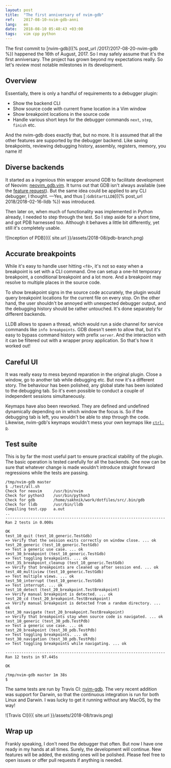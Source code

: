 ```yaml
---
layout: post
title:  "The first anniversary of nvim-gdb"
ref:    2017-08-10-nvim-gdb-anni
lang:   en
date:   2018-08-10 05:40:43 +03:00
tags:   vim cpp python
---
```


The first commit to [nvim-gdb]({% post_url /2017/2017-08-20-nvim-gdb %})
happened the 16th of August, 2017. So I may safely assume that it's the
first anniversary. The project has grown beyond my expectations really. So let's
review most notable milestones in its development.


Overview
--------

Essentially, there is only a handful of requirements to a debugger plugin:

* Show the backend CLI
* Show source code with current frame location in a Vim window
* Show breakpoint locations in the source code
* Handle various short keys for the debugger commands `next`, `step`, `finish`
  etc.

And the nvim-gdb does exactly that, but no more. It is assumed that all the
other features are supported by the debugger backend. Like saving breakpoints,
reviewing debugging history, assembly, registers, memory, you name it!


Diverse backends
----------------

It started as a ingenious thin wrapper around GDB to facilitate development of
Neovim: [neovim_gdb.vim](https://github.com/neovim/neovim/blob/25356f2802b5b98efe7f0d6661979b0a919c4d2d/contrib/gdb/neovim_gdb.vim).
 It turns out that GDB isn't always
available (see the [feature
request](https://github.com/sakhnik/nvim-gdb/issues/1#issue-296286720)).
But the same idea could be applied to any CLI debugger, I thought. —Yes, and thus
[`:GdbStartLLDB`]({% post_url 2018/2018-02-16-lldb %}) was introduced.

Then later on, when much of functionality was implemented in Python already, I
needed to step through the test. So I step aside for a short time, and got PDB
harnessed too. Although it behaves a little bit differently, yet still it's
completely usable.

![Inception of PDB]({{ site.url }}/assets/2018-08/pdb-branch.png)


Accurate breakpoints
--------------------

While it's easy to handle user hitting `<f8>`, it's not so easy when a
breakpoint is set with a CLI command. One can setup a one-hit temporary
breakpoint, a conditional breakpoint and a lot more. And a breakpoint may
resolve to multiple places in the source code.

To show breakpoint signs in the source code accurately, the plugin would query
breakpoint locations for the current file on every stop. On the other hand, the
user shouldn't be annoyed with unexpected debugger output, and the debugging
history should be rather untouched. It's done separately for different backends.

LLDB allows to spawn a thread, which would run a side channel for service
commands like `info breakpoints`.  GDB doesn't seem to allow that, but it's easy
to bypass command history with prefix `server`. And the interaction with it can
be filtered out with a wrapper proxy application. So that's how it worked out!


Careful UI
----------

It was really easy to mess beyond reparation in the original plugin. Close a
window, go to another tab while debugging etc. But now it's a different story.
The behaviour has been polished, any global state has been isolated to the
debugging tab. So it's even possible to conduct a couple of independent
sessions simultaneously.

Keymaps have also been reworked. They are defined and undefined dynamically
depending on in which window the focus is. So if the debugging tab is left, you
wouldn't be able to step through the code. Likewise, nvim-gdb's keymaps wouldn't
mess your own keymaps like [`ctrl-p`](https://github.com/ctrlpvim/ctrlp.vim).


Test suite
----------

This is by far the most useful part to ensure practical stability of the plugin.
The basic operation is tested carefully for all the backends. One now can be
sure that whatever change is made wouldn't introduce straight forward
regressions while the tests are passing.

```
/tmp/nvim-gdb master
$ ./test/all.sh
Check for neovim     /usr/bin/nvim
Check for python3    /usr/bin/python3
Check for gdb        /home/sakhnik/work/dotfiles/src/.bin/gdb
Check for lldb       /usr/bin/lldb
Compiling test.cpp   a.out
..
----------------------------------------------------------------------
Ran 2 tests in 0.000s

OK
test_10_quit (test_10_generic.TestGdb)
=> Verify that the session exits correctly on window close. ... ok
test_20_generic (test_10_generic.TestGdb)
=> Test a generic use case. ... ok
test_30_breakpoint (test_10_generic.TestGdb)
=> Test toggling breakpoints. ... ok
test_35_breakpoint_cleanup (test_10_generic.TestGdb)
=> Verify that breakpoints are cleaned up after session end. ... ok
test_40_multiview (test_10_generic.TestGdb)
=> Test multiple views. ... ok
test_50_interrupt (test_10_generic.TestGdb)
=> Test interrupt. ... ok
test_10_detect (test_20_breakpoint.TestBreakpoint)
=> Verify manual breakpoint is detected. ... ok
test_20_cd (test_20_breakpoint.TestBreakpoint)
=> Verify manual breakpoint is detected from a random directory. ... ok
test_30_navigate (test_20_breakpoint.TestBreakpoint)
=> Verify that breakpoints stay when source code is navigated. ... ok
test_10_generic (test_30_pdb.TestPdb)
=> Test a generic use case. ... ok
test_20_breakpoint (test_30_pdb.TestPdb)
=> Test toggling breakpoints. ... ok
test_30_navigation (test_30_pdb.TestPdb)
=> Test toggling breakpoints while navigating. ... ok

----------------------------------------------------------------------
Ran 12 tests in 97.445s

OK

/tmp/nvim-gdb master 1m 38s
$
```

The same tests are run by Travis CI:
[nvim-gdb](https://travis-ci.org/sakhnik/nvim-gdb).  The very recent addition
was support for Darwin, so that the continuous integration is run for both Linux
and Darwin. I was lucky to get it running without any MacOS, by the way!

![Travis CI]({{ site.url }}/assets/2018-08/travis.png)


Wrap up
-------

Frankly speaking, I don't need the debugger that often. But now I have one ready
in my hands at all times. Surely, the development will continue. New features
will be added, the existing ones will be polished. Please feel free to open
issues or offer pull requests if anything is needed.

<script src="https://asciinema.org/a/195787.js" id="asciicast-195787" async></script>
